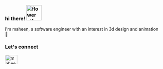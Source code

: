 ### hi there!  <img src="https://i.pinimg.com/originals/f4/b7/0d/f4b70d7305cf77487ff1b7eaf8e29ebd.gif" alt="flower gif" width="50" height="50">

i'm maheen, a software engineer with an interest in 3d design and animation 📼

<h3 align="left">Let's connect</h3>
<p align="left">
<a href="https://www.linkedin.com/in/maheen-rathod/" target="blank"><img align="center" src="https://raw.githubusercontent.com/rahuldkjain/github-profile-readme-generator/master/src/images/icons/Social/linked-in-alt.svg" alt="maheenrathod" height="30" width="40" /></a>
</p>
  
<!--
**maheenrathod/maheenrathod** is a ✨ _special_ ✨ repository because its `README.md` (this file) appears on your GitHub profile.

Here are some ideas to get you started:

- 🔭 I’m currently working on ...
- 🌱 I’m currently learning ...
- 👯 I’m looking to collaborate on ...
- 🤔 I’m looking for help with ...
- 💬 Ask me about ...
- 📫 How to reach me: ...
- 😄 Pronouns: ...
- ⚡ Fun fact: ...
-->

